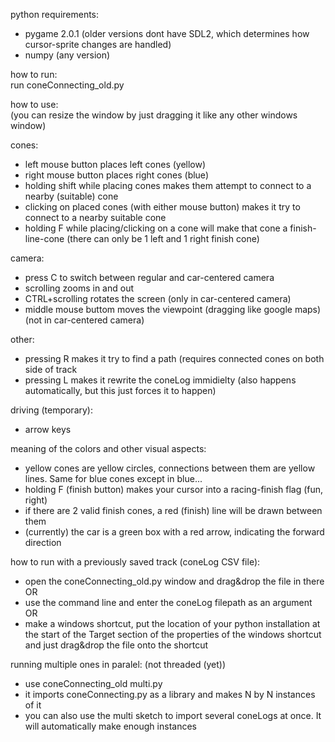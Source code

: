 python requirements: <br/>
- pygame 2.0.1 (older versions dont have SDL2, which determines how cursor-sprite changes are handled) <br/>
- numpy (any version) <br/>

how to run: <br/>
  run coneConnecting_old.py

how to use: <br/>
  (you can resize the window by just dragging it like any other windows window)

cones:
- left mouse button places left cones (yellow)
- right mouse button places right cones (blue)
- holding shift while placing cones makes them attempt to connect to a nearby (suitable) cone
- clicking on placed cones (with either mouse button) makes it try to connect to a nearby suitable cone
- holding F while placing/clicking on a cone will make that cone a finish-line-cone (there can only be 1 left and 1 right finish cone)

camera:
- press C to switch between regular and car-centered camera
- scrolling zooms in and out
- CTRL+scrolling rotates the screen (only in car-centered camera)
- middle mouse buttom moves the viewpoint (dragging like google maps) (not in car-centered camera)

other:
- pressing R makes it try to find a path (requires connected cones on both side of track
- pressing L makes it rewrite the coneLog immidielty (also happens automatically, but this just forces it to happen)

driving (temporary):
- arrow keys


meaning of the colors and other visual aspects: <br/>
- yellow cones are yellow circles, connections between them are yellow lines. Same for blue cones except in blue...
- holding F (finish button) makes your cursor into a racing-finish flag (fun, right)
- if there are 2 valid finish cones, a red (finish) line will be drawn between them
- (currently) the car is a green box with a red arrow, indicating the forward direction


how to run with a previously saved track (coneLog CSV file): <br/>
- open the coneConnecting_old.py window and drag&drop the file in there  OR
- use the command line and enter the coneLog filepath as an argument  OR
- make a windows shortcut, put the location of your python installation at the start of the Target section of the properties of the windows shortcut and just drag&drop the file onto the shortcut <br/>

running multiple ones in paralel: (not threaded (yet)) <br/>
- use coneConnecting_old multi.py <br/>
- it imports coneConnecting.py as a library and makes N by N instances of it <br/>
- you can also use the multi sketch to import several coneLogs at once. It will automatically make enough instances <br/>

